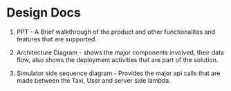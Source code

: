 # Design Docs

1. PPT - A Brief walkthrough of the product and other functionalites and features that are supported.

2. Architecture Diagram - shows the major components involved, their data flow, also shows the deployment activities that are part of the solution.

3. Simulator side sequence diagram - Provides the major api calls that are made between the Taxi, User and server side lambda.
